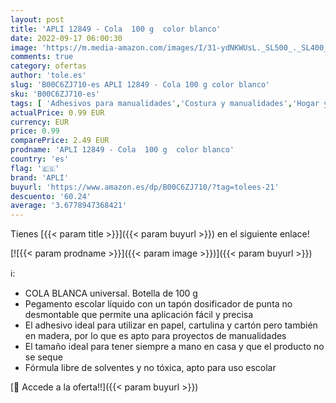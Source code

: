 ```yaml
---
layout: post
title: 'APLI 12849 - Cola  100 g  color blanco'
date: 2022-09-17 06:00:30
image: 'https://m.media-amazon.com/images/I/31-ydNKWUsL._SL500_._SL400_.jpg'
comments: true
category: ofertas
author: 'tole.es'
slug: 'B00C6ZJ710-es APLI 12849 - Cola 100 g color blanco'
sku: 'B00C6ZJ710-es'
tags: [ 'Adhesivos para manualidades','Costura y manualidades','Hogar y cocina','Materiales para manualidades','Pegamentos para manualidades','apli','🇪🇸', ]
actualPrice: 0.99 EUR
currency: EUR
price: 0.99
comparePrice: 2.49 EUR
prodname: 'APLI 12849 - Cola  100 g  color blanco'
country: 'es'
flag: '🇪🇸'
brand: 'APLI'
buyurl: 'https://www.amazon.es/dp/B00C6ZJ710/?tag=tolees-21'
descuento: '60.24'
average: '3.6778947368421'
---
```


Tienes [{{< param title >}}]({{< param buyurl >}}) en el siguiente enlace!

[![{{< param prodname >}}]({{< param image >}})]({{< param buyurl >}})

ℹ️:

- COLA BLANCA universal. Botella de 100 g
- Pegamento escolar líquido con un tapón dosificador de punta no desmontable que permite una aplicación fácil y precisa
- El adhesivo ideal para utilizar en papel, cartulina y cartón pero también en madera, por lo que es apto para proyectos de manualidades
- El tamaño ideal para tener siempre a mano en casa y que el producto no se seque
- Fórmula libre de solventes y no tóxica, apto para uso escolar

[🛒 Accede a la oferta!!]({{< param buyurl >}})
